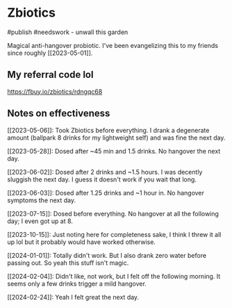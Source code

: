 # Zbiotics
#publish 
#needswork - unwall this garden

Magical anti-hangover probiotic. I've been evangelizing this to my friends since roughly [[2023-05-01]].

## My referral code lol
https://fbuy.io/zbiotics/rdngqc68 

## Notes on effectiveness
[[2023-05-06]]: Took Zbiotics before everything. I drank a degenerate amount (ballpark 8 drinks for my lightweight self) and was fine the next day.

[[2023-05-28]]: Dosed after ~45 min and 1.5 drinks. No hangover the next day.

[[2023-06-02]]: Dosed after 2 drinks and ~1.5 hours. I was decently sluggish the next day. I guess it doesn't work if you wait that long.

[[2023-06-03]]: Dosed after 1.25 drinks and ~1 hour in. No hangover symptoms the next day.

[[2023-07-15]]: Dosed before everything. No hangover at all the following day; I even got up at 8.

[[2023-10-15]]: Just noting here for completeness sake, I think I threw it all up lol but it probably would have worked otherwise.

[[2024-01-01]]: Totally didn't work. But I also drank zero water before passing out. So yeah this stuff isn't magic.

[[2024-02-04]]: Didn't like, not work, but I felt off the following morning. It seems only a few drinks trigger a mild hangover.

[[2024-02-24]]: Yeah I felt great the next day.
